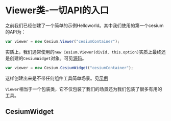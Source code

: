 # Viewer类-一切API的入口

之前我们已经创建了一个简单的示例Helloworld。其中我们使用的第一个cesium的API为：

``` js
var viewer = new Cesium.Viewer("cesiumContainer");
```

实质上，我们通常使用的`new Cesium.Viewer(divId, this.option)`实质上最终还是创建的`CesiumWidget`对象。可见[源码](https://github.com/CesiumGS/cesium/blob/1.66/Source/Widgets/Viewer/Viewer.js#L368)。

``` js
var viewer = new Cesium.CesiumWidget("cesiumContainer");
```

这样创建出来是不带任何组件工具简单场景。见[示例](https://sogrey.github.io/Cesium-start-Example/examples/CesiumWidget.html)

`Viewer`相当于一个包装类，它不仅包装了我们的场景还为我们包装了很多有用的工具。

## CesiumWidget

